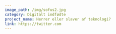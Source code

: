 ```yaml
---
image_path: /img/sofus2.jpg
category: Digitalt indfødte
project_name: Herrer eller slaver af teknologi?
link: https://twitter.com
---
```

